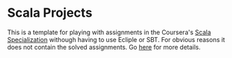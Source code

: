 
Scala Projects
==============

This is a template for playing with assignments in the Coursera's
[Scala Specialization][1] withough having to use Ecliple or SBT. For obvious
reasons it does not contain the solved assignments. Go [here][2] for more
details.

[1]: https://www.coursera.org/specializations/scala
[2]: http://jany.st/post/2017-01-09-scala-with-ant-and-emacs.html
